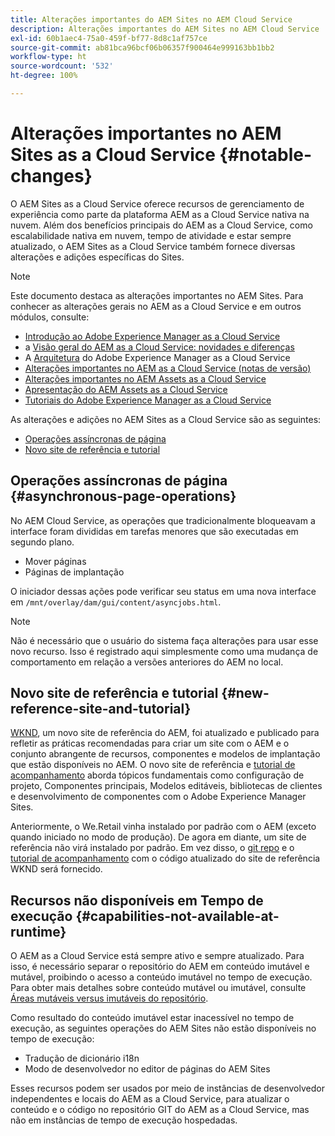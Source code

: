 ```yaml
---
title: Alterações importantes do AEM Sites no AEM Cloud Service
description: Alterações importantes do AEM Sites no AEM Cloud Service
exl-id: 60b1aec4-75a0-459f-bf77-8d8c1af757ce
source-git-commit: ab81bca96bcf06b06357f900464e999163bb1bb2
workflow-type: ht
source-wordcount: '532'
ht-degree: 100%

---
```


# Alterações importantes no AEM Sites as a Cloud Service {#notable-changes}

O AEM Sites as a Cloud Service oferece recursos de gerenciamento de experiência como parte da plataforma AEM as a Cloud Service nativa na nuvem. Além dos benefícios principais do AEM as a Cloud Service, como escalabilidade nativa em nuvem, tempo de atividade e estar sempre atualizado, o AEM Sites as a Cloud Service também fornece diversas alterações e adições específicas do Sites.

>[!NOTE]
>Este documento destaca as alterações importantes no AEM Sites. Para conhecer as alterações gerais no AEM as a Cloud Service e em outros módulos, consulte:
>
>* [Introdução ao Adobe Experience Manager as a Cloud Service](/help/overview/introduction.md)
>* a [Visão geral do AEM as a Cloud Service: novidades e diferenças](/help/overview/what-is-new-and-different.md)
>* A [Arquitetura](/help/overview/architecture.md) do Adobe Experience Manager as a Cloud Service
>* [Alterações importantes no AEM as a Cloud Service (notas de versão)](/help/release-notes/aem-cloud-changes.md)
>* [Alterações importantes no AEM Assets as a Cloud Service](/help/assets/assets-cloud-changes.md)
>* [Apresentação do AEM Assets as a Cloud Service](/help/assets/overview.md)
>* [Tutoriais do Adobe Experience Manager as a Cloud Service](https://experienceleague.adobe.com/docs/experience-manager-learn/cloud-service/overview.html?lang=pt-BR)


As alterações e adições no AEM Sites as a Cloud Service são as seguintes:

* [Operações assíncronas de página](#asynchronous-page-operations)
* [Novo site de referência e tutorial](#new-reference-site-and-tutorial)

## Operações assíncronas de página {#asynchronous-page-operations}

No AEM Cloud Service, as operações que tradicionalmente bloqueavam a interface foram divididas em tarefas menores que são executadas em segundo plano.

* Mover páginas
* Páginas de implantação

O iniciador dessas ações pode verificar seu status em uma nova interface em `/mnt/overlay/dam/gui/content/asyncjobs.html`.

>[!NOTE]
>
>Não é necessário que o usuário do sistema faça alterações para usar esse novo recurso. Isso é registrado aqui simplesmente como uma mudança de comportamento em relação a versões anteriores do AEM no local.

## Novo site de referência e tutorial {#new-reference-site-and-tutorial}

[WKND](https://wknd.site/), um novo site de referência do AEM, foi atualizado e publicado para refletir as práticas recomendadas para criar um site com o AEM e o conjunto abrangente de recursos, componentes e modelos de implantação que estão disponíveis no AEM. O novo site de referência e [tutorial de acompanhamento](https://experienceleague.adobe.com/docs/experience-manager-learn/getting-started-wknd-tutorial-develop/overview.html?lang=pt-BR) aborda tópicos fundamentais como configuração de projeto, Componentes principais, Modelos editáveis, bibliotecas de clientes e desenvolvimento de componentes com o Adobe Experience Manager Sites.

Anteriormente, o We.Retail vinha instalado por padrão com o AEM (exceto quando iniciado no modo de produção).  De agora em diante, um site de referência não virá instalado por padrão.  Em vez disso, o [git repo](https://github.com/adobe/aem-guides-wknd/) e o [tutorial de acompanhamento](https://experienceleague.adobe.com/docs/experience-manager-learn/getting-started-wknd-tutorial-develop/overview.html?lang=pt-BR) com o código atualizado do site de referência WKND será fornecido.

## Recursos não disponíveis em Tempo de execução {#capabilities-not-available-at-runtime}

O AEM as a Cloud Service está sempre ativo e sempre atualizado. Para isso, é necessário separar o repositório do AEM em conteúdo imutável e mutável, proibindo o acesso a conteúdo imutável no tempo de execução. Para obter mais detalhes sobre conteúdo mutável ou imutável, consulte [Áreas mutáveis versus imutáveis do repositório](/help/implementing/developing/introduction/aem-project-content-package-structure.md#mutable-vs-immutable).

Como resultado do conteúdo imutável estar inacessível no tempo de execução, as seguintes operações do AEM Sites não estão disponíveis no tempo de execução:

* Tradução de dicionário i18n
* Modo de desenvolvedor no editor de páginas do AEM Sites

Esses recursos podem ser usados por meio de instâncias de desenvolvedor independentes e locais do AEM as a Cloud Service, para atualizar o conteúdo e o código no repositório GIT do AEM as a Cloud Service, mas não em instâncias de tempo de execução hospedadas.
